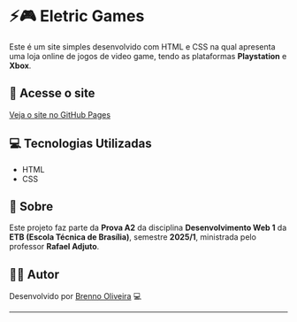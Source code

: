 # ⚡🎮 Eletric Games

Este é um site simples desenvolvido com HTML e CSS na qual apresenta uma loja online de jogos de video game, tendo as plataformas **Playstation** e **Xbox**.

## 📍 Acesse o site

[Veja o site no GitHub Pages](https://brenno-silva01.github.io/A2_Desenvolvimento_Web1_ETB/)

## 💻 Tecnologias Utilizadas

- HTML
- CSS

## 📝 Sobre

Este projeto faz parte da **Prova A2** da disciplina **Desenvolvimento Web 1** da **ETB (Escola Técnica de Brasília)**, semestre **2025/1**, ministrada pelo professor **Rafael Adjuto**.

## 🧑‍💻 Autor

Desenvolvido por [Brenno Oliveira](https://github.com/brenno-silva01) 💻

---

